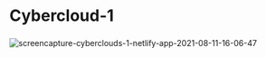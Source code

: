 # Cybercloud-1

###
 
<img src="https://i.ibb.co/qx69VgN/screencapture-cyberclouds-1-netlify-app-2021-08-11-16-06-47.png" alt="screencapture-cyberclouds-1-netlify-app-2021-08-11-16-06-47" border="0">
